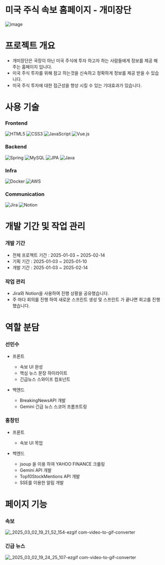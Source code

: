 # 미국 주식 속보 홈페이지 - 개미장단

![image](https://github.com/user-attachments/assets/151a87b8-c5d2-4c92-871e-d31662bb96c1)

# 프로젝트 개요

* 개미장단은 국장이 아닌 미국 주식에 투자 하고자 하는 사람들에게 정보를 제공 해주는 홈페이지 입니다.
* 미국 주식 투자를 위해 참고 하는것을 신속하고 정확하게 정보를 제공 받을 수 있습니다.
* 미국 주식 투자에 대한 접근성을 향상 시킬 수 있는 기대효과가 있습니다.


# 사용 기술

### Frontend

![HTML5](https://img.shields.io/badge/html5-%23E34F26.svg?style=for-the-badge&logo=html5&logoColor=white)
![CSS3](https://img.shields.io/badge/css3-%231572B6.svg?style=for-the-badge&logo=css3&logoColor=white)
![JavaScript](https://img.shields.io/badge/javascript-%23323330.svg?style=for-the-badge&logo=javascript&logoColor=%23F7DF1E)
![Vue.js](https://img.shields.io/badge/vuejs-%2335495e.svg?style=for-the-badge&logo=vuedotjs&logoColor=%234FC08D)

### Backend

![Spring](https://img.shields.io/badge/spring-%236DB33F.svg?style=for-the-badge&logo=spring&logoColor=white)
![MySQL](https://img.shields.io/badge/mysql-4479A1.svg?style=for-the-badge&logo=mysql&logoColor=white)
![JPA](https://img.shields.io/badge/JPA-%FF160B.svg?style=for-the-badge&logo=amazon-aws&logoColor=white)
![Java](https://img.shields.io/badge/java-%23ED8B00.svg?style=for-the-badge&logo=openjdk&logoColor=white)

### Infra

![Docker](https://img.shields.io/badge/docker-%230db7ed.svg?style=for-the-badge&logo=docker&logoColor=white)
![AWS](https://img.shields.io/badge/AWS-%23FF9900.svg?style=for-the-badge&logo=amazon-aws&logoColor=white)

### Communication

![Jira](https://img.shields.io/badge/jira-%230A0FFF.svg?style=for-the-badge&logo=jira&logoColor=white)
![Notion](https://img.shields.io/badge/Notion-%23000000.svg?style=for-the-badge&logo=notion&logoColor=white)

# 개발 기간 및 작업 관리

### 개발 기간
* 전체 프로젝트 기간 : 2025-01-03 ~ 2025-02-14
* 기획 기간 :  2025-01-03 ~ 2025-01-10
* 개발 기간 :  2025-01-03 ~ 2025-02-14

### 작업 관리
* Jira와 Notion을 사용하여 진행 상황을 공유했습니다.
* 주 마다 회의를 진행 하여 새로운 스프린트 생성 및 스프린트 가 끝나면 회고를 진행 했습니다.

# 역할 분담

### 선민수

* 프론트
  * 속보 UI 완성
  * 핵심 뉴스 문장 하이라이트
  * 긴급뉴스 스와이프 컴포넌트

* 백엔드
  * BreakingNewsAPI 개발
  * Gemini 긴급 뉴스 스코어 프롬프트링

### 홍창민

* 프론트
  * 속보 UI 목업

* 백엔드
  * jsoup 을 이용 하여 YAHOO FINANCE 크롤링
  * Gemini API 개발
  * Top10StockMentions API 개발
  * SSE를 이용한 알림 개발


# 페이지 기능
### 속보

![_2025_03_02_19_21_52_154-ezgif com-video-to-gif-converter](https://github.com/user-attachments/assets/b520676e-eff4-4db2-9d4a-8834f16a2acd)

### 긴급 뉴스

![_2025_03_02_19_24_25_107-ezgif com-video-to-gif-converter](https://github.com/user-attachments/assets/bb9d5c2f-1e22-492f-8718-3acdb96d3194)




